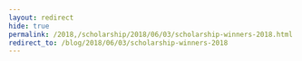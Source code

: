 ```yaml
---
layout: redirect
hide: true
permalink: /2018,/scholarship/2018/06/03/scholarship-winners-2018.html
redirect_to: /blog/2018/06/03/scholarship-winners-2018
---
```

